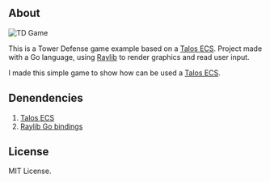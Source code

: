 ## About
![TD Game](https://media.giphy.com/media/3T418nRvjGL4VdskD2/giphy.gif)

This is a Tower Defense game example based on a [Talos ECS](https://github.com/OlegDzhuraev/talosecs). Project made with a Go language, using [Raylib](https://github.com/raysan5/raylib) to render graphics and read user input.

I made this simple game to show how can be used a [Talos ECS](https://github.com/OlegDzhuraev/talosecs).

## Denendencies
1. [Talos ECS](https://github.com/OlegDzhuraev/talosecs)
2. [Raylib Go bindings](https://github.com/gen2brain/raylib-go)

## License
MIT License.
